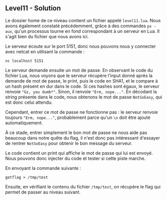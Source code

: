 ## **Level11 - Solution**

Le dossier home de ce niveau contient un fichier appelé `level11.lua`. Nous avons également constaté précédemment, grâce à des commandes `ps -aux`, qu'un processus tourne en fond correspondant à un serveur en Lua. Il s'agit bien du fichier que nous avons ici.

Le serveur écoute sur le port 5151, donc nous pouvons nous y connecter avec netcat en utilisant la commande :

`nc localhost 5151`

Le serveur demande ensuite un mot de passe. En observant le code du fichier Lua, nous voyons que le serveur récupère l'input donné après la demande de mot de passe, le print, puis le code en SHA1, et le compare à un hash présent en dur dans le code. Si ces hashes sont égaux, le serveur renvoie `"Gz, you dumb*"`. Sinon, il renvoie `"Erm, nope..."`. En décodant la string présente dans le code, nous obtenons le mot de passe `NotSoEasy`, qui est donc celui attendu.

Cependant, entrer ce mot de passe ne fonctionne pas : le serveur renvoie toujours `"Erm, nope..."`, probablement parce qu'un `\n` doit être ajouté automatiquement.

À ce stade, entrer simplement le bon mot de passe ne nous aide pas beaucoup dans notre quête du flag, il n'est donc pas intéressant d'essayer de rentrer `NotSoEasy` pour obtenir le bon message du serveur.

Le code contient un print qui affiche le mot de passe qui lui est envoyé. Nous pouvons donc injecter du code et tester si cette piste marche.

En envoyant la commande suivante :

`getflag > /tmp/test`

Ensuite, en vérifiant le contenu du fichier `/tmp/test`, on récupère le flag qui permet de passer au niveau suivant.

